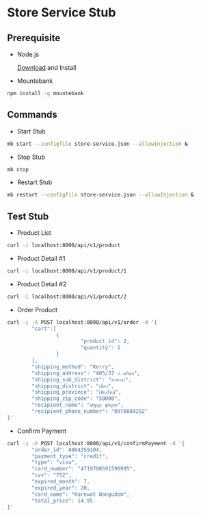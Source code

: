 # Store Service Stub

## Prerequisite

- Node.js

    [Download](https://nodejs.org/en/download/) and Install

- Mountebank

```sh
npm install -g mountebank
```

## Commands

- Start Stub

```sh
mb start --configfile store-service.json --allowInjection &
```

- Stop Stub

```sh
mb stop
```

- Restart Stub

```sh
mb restart --configfile store-service.json --allowInjection &
```

## Test Stub

- Product List

```sh
curl -i localhost:8000/api/v1/product
```

- Product Detail #1

```sh
curl -i localhost:8000/api/v1/product/1
```

- Product Detail #2

```sh
curl -i localhost:8000/api/v1/product/2
```

- Order Product

```sh
curl -i -X POST localhost:8000/api/v1/order -d '{
        "cart":[
                {
                        "product_id": 2,
                        "quantity": 1
                }
        ],
        "shipping_method": "Kerry",
        "shipping_address": "405/37 ถ.มหิดล",
        "shipping_sub_district": "ท่าศาลา",
        "shipping_district": "เมือง",
        "shipping_province": "เชียงใหม่",
        "shipping_zip_code": "50000",
        "recipient_name": "ณัฐญา ชุติบุตร",
        "recipient_phone_number": "0970809292"
}'
```

- Confirm Payment

```sh
curl -i -X POST localhost:8000/api/v1/confirmPayment -d '{ 
        "order_id": 8004359104,
        "payment_type": "credit",
        "type": "visa",
        "card_number": "4719700591590995",
        "cvv": "752",
        "expired_month": 7,
        "expired_year": 20,
        "card_name": "Karnwat Wongudom",
        "total_price": 14.95
}'
```

